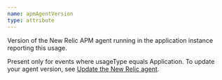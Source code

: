 ```yaml
---
name: apmAgentVersion
type: attribute
---
```


Version of the New Relic APM agent running in the application instance reporting this usage.

Present only for events where usageType equals Application. To update your agent version, see [Update the New Relic agent](/docs/agents/manage-apm-agents/installation/update-new-relic-agent).